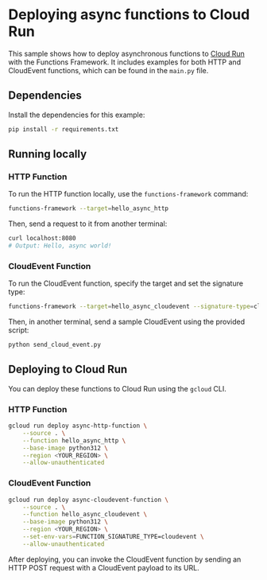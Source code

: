 # Deploying async functions to Cloud Run

This sample shows how to deploy asynchronous functions to [Cloud Run](http://cloud.google.com/run) with the Functions Framework. It includes examples for both HTTP and CloudEvent functions, which can be found in the `main.py` file.

## Dependencies
Install the dependencies for this example:
```sh
pip install -r requirements.txt
```

## Running locally

### HTTP Function
To run the HTTP function locally, use the `functions-framework` command:
```sh
functions-framework --target=hello_async_http
```
Then, send a request to it from another terminal:
```sh
curl localhost:8080
# Output: Hello, async world!
```

### CloudEvent Function
To run the CloudEvent function, specify the target and set the signature type:
```sh
functions-framework --target=hello_async_cloudevent --signature-type=cloudevent
```
Then, in another terminal, send a sample CloudEvent using the provided script:
```sh
python send_cloud_event.py
```

## Deploying to Cloud Run
You can deploy these functions to Cloud Run using the `gcloud` CLI.

### HTTP Function
```sh
gcloud run deploy async-http-function \
    --source . \
    --function hello_async_http \
    --base-image python312 \
    --region <YOUR_REGION> \
    --allow-unauthenticated
```

### CloudEvent Function
```sh
gcloud run deploy async-cloudevent-function \
    --source . \
    --function hello_async_cloudevent \
    --base-image python312 \
    --region <YOUR_REGION> \
    --set-env-vars=FUNCTION_SIGNATURE_TYPE=cloudevent \
    --allow-unauthenticated
```
After deploying, you can invoke the CloudEvent function by sending an HTTP POST request with a CloudEvent payload to its URL.

